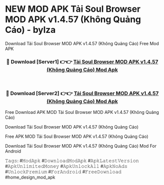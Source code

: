 # NEW MOD APK Tải Soul Browser MOD APK v1.4.57 (Không Quảng Cáo) - bylza
Download Tải Soul Browser MOD APK v1.4.57 (Không Quảng Cáo) Free Mod APK

<div align="center">
<h3>🔴 Download [Server1] 👉👉 <a href="https://apk-comot.site?title=Tải_Soul_Browser_MOD_APK_v1.4.57_(Không_Quảng_Cáo)">Tải Soul Browser MOD APK v1.4.57 (Không Quảng Cáo) Mod Apk</a></h3><br>

<h3>🔴 Download [Server2] 👉👉 <a href="https://apk-comot.site?title=Tải_Soul_Browser_MOD_APK_v1.4.57_(Không_Quảng_Cáo)">Tải Soul Browser MOD APK v1.4.57 (Không Quảng Cáo) Mod Apk</a></h3>
</div>


Free Download APK MOD Tải Soul Browser MOD APK v1.4.57 (Không Quảng Cáo)

Download Tải Soul Browser MOD APK v1.4.57 (Không Quảng Cáo) 

Free APK MOD Tải Soul Browser MOD APK v1.4.57 (Không Quảng Cáo) 

Download Tải Soul Browser MOD APK v1.4.57 (Không Quảng Cáo) Mod For Android

𝚃𝚊𝚐𝚜: #𝙼𝚘𝚍𝙰𝚙𝚔 #𝙳𝚘𝚠𝚗𝚕𝚘𝚊𝚍𝙼𝚘𝚍𝙰𝚙𝚔 #𝙰𝚙𝚔𝙻𝚊𝚝𝚎𝚜𝚝𝚅𝚎𝚛𝚜𝚒𝚘𝚗 #𝙰𝚙𝚔𝚄𝚗𝚕𝚒𝚖𝚒𝚝𝚎𝚍𝙼𝚘𝚗𝚎𝚢 #𝙰𝚙𝚔𝚄𝚗𝚕𝚘𝚌𝚔𝙰𝚕𝚕 #𝙰𝚙𝚔𝙽𝚘𝙰𝚍𝚜 #𝚄𝚗𝚕𝚘𝚌𝚔𝙿𝚛𝚎𝚖𝚒𝚞𝚖 #𝙵𝚘𝚛𝙰𝚗𝚍𝚛𝚘𝚒𝚍 #𝙵𝚛𝚎𝚎𝙳𝚘𝚠𝚗𝚕𝚘𝚊𝚍 #home_design_mod_apk